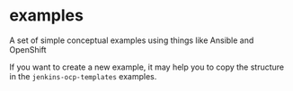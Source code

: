 # examples
A set of simple conceptual examples using things like Ansible and OpenShift

If you want to create a new example, it may help you to copy the structure in the `jenkins-ocp-templates` examples.